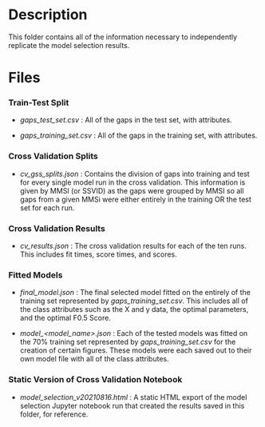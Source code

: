 # Description
This folder contains all of the information necessary to independently replicate the model selection results.

# Files

### Train-Test Split
* *gaps_test_set.csv* : All of the gaps in the test set, with attributes.

* *gaps_training_set.csv* : All of the gaps in the training set, with attributes.

### Cross Validation Splits
* *cv_gss_splits.json* : Contains the division of gaps into training and test for every single model run in the cross validation. This information is given by MMSI (or SSVID) as the gaps were grouped by MMSI so all gaps from a given MMSi were either entirely in the training OR the test set for each run.

### Cross Validation Results
* *cv_results.json* : The cross validation results for each of the ten runs. This includes fit times, score times, and scores.

### Fitted Models
* *final_model.json* : The final selected model fitted on the entirely of the training set represented by *gaps_training_set.csv*. This includes all of the class attributes such as the X and y data, the optimal parameters, and the optimal F0.5 Score.

* *model_<model_name>.json* : Each of the tested models was fitted on the 70% training set represented by *gaps_training_set.csv* for the creation of certain figures. These models were each saved out to their own model file with all of the class attributes.

### Static Version of Cross Validation Notebook
* *model_selection_v20210816.html* : A static HTML export of the model selection Jupyter notebook run that created the results saved in this folder, for reference.